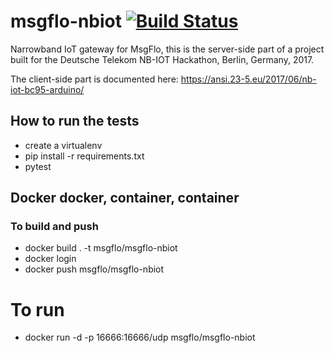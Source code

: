 # msgflo-nbiot [![Build Status](https://travis-ci.org/msgflo/msgflo-nbiot.svg?branch=master)](https://travis-ci.org/msgflo/msgflo-nbiot)
Narrowband IoT gateway for MsgFlo, this is the server-side part of a project built for the Deutsche Telekom NB-IOT Hackathon, Berlin, Germany, 2017. 

The client-side part is documented here: https://ansi.23-5.eu/2017/06/nb-iot-bc95-arduino/

## How to run the tests

- create a virtualenv
- pip install -r requirements.txt
- pytest

## Docker docker, container, container

### To build and push
- docker build . -t msgflo/msgflo-nbiot
- docker login
- docker push msgflo/msgflo-nbiot

# To run
- docker run -d -p 16666:16666/udp msgflo/msgflo-nbiot
